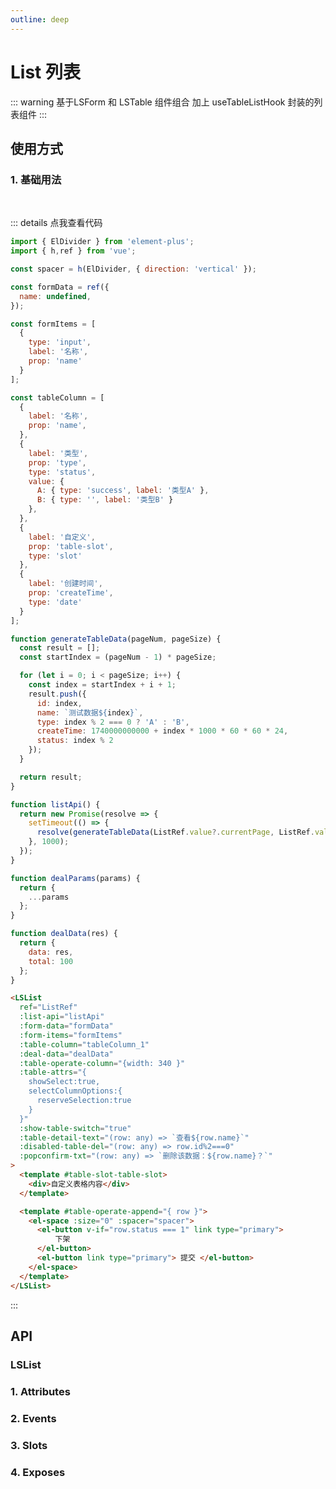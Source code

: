 ```yaml
---
outline: deep
---
```


# List 列表

::: warning 基于LSForm 和 LSTable 组件组合 加上 useTableListHook 封装的列表组件
:::

## 使用方式

### 1. 基础用法

<br>
<ClientOnly>
  <LSList
     ref="ListRef"
    :list-api="listApi"
    :form-data="formData"
    :form-items="formItems"
    :table-column="tableColumn_1"
    :deal-data="dealData"
    :table-operate-column="{width: 340 }"
    :table-attrs="{
      showSelect:true,
      selectColumnOptions:{
        reserveSelection:true
      }
    }"
    :show-table-switch="true"
    :table-detail-text="(row: any) => `查看${row.name}`"
    :disabled-table-del="(row: any) => row.id%2===0"
    :popconfirm-txt="(row: any) => `删除该数据：${row.name}？`"
  >
   <template #table-slot-table-slot>
      <div>自定义表格内容</div>
    </template>
    <template #table-operate-append="{ row }">
      <el-space :size="0" :spacer="spacer">
        <el-button v-if="row.status === 1" link type="primary"> 下架 </el-button>
        <el-button link type="primary"> 提交 </el-button>
      </el-space>
    </template>
  </LSList>
</ClientOnly>

::: details 点我查看代码

```js
import { ElDivider } from 'element-plus';
import { h,ref } from 'vue';

const spacer = h(ElDivider, { direction: 'vertical' });

const formData = ref({
  name: undefined,
});

const formItems = [
  {
    type: 'input',
    label: '名称',
    prop: 'name'
  }
];

const tableColumn = [
  {
    label: '名称',
    prop: 'name',
  },
  {
    label: '类型',
    prop: 'type',
    type: 'status',
    value: {
      A: { type: 'success', label: '类型A' },
      B: { type: '', label: '类型B' }
    },
  },
  {
    label: '自定义',
    prop: 'table-slot',
    type: 'slot'
  },
  {
    label: '创建时间',
    prop: 'createTime',
    type: 'date'
  }
];

function generateTableData(pageNum, pageSize) {
  const result = [];
  const startIndex = (pageNum - 1) * pageSize;

  for (let i = 0; i < pageSize; i++) {
    const index = startIndex + i + 1;
    result.push({
      id: index,
      name: `测试数据${index}`,
      type: index % 2 === 0 ? 'A' : 'B',
      createTime: 1740000000000 + index * 1000 * 60 * 60 * 24,
      status: index % 2
    });
  }

  return result;
}

function listApi() {
  return new Promise(resolve => {
    setTimeout(() => {
      resolve(generateTableData(ListRef.value?.currentPage, ListRef.value?.pageSize));
    }, 1000);
  });
}

function dealParams(params) {
  return {
    ...params
  };
}

function dealData(res) {
  return {
    data: res,
    total: 100
  };
}
```

```html
<LSList
  ref="ListRef"
  :list-api="listApi"
  :form-data="formData"
  :form-items="formItems"
  :table-column="tableColumn_1"
  :deal-data="dealData"
  :table-operate-column="{width: 340 }"
  :table-attrs="{
    showSelect:true,
    selectColumnOptions:{
      reserveSelection:true
    }
  }"
  :show-table-switch="true"
  :table-detail-text="(row: any) => `查看${row.name}`"
  :disabled-table-del="(row: any) => row.id%2===0"
  :popconfirm-txt="(row: any) => `删除该数据：${row.name}？`"
>
  <template #table-slot-table-slot>
    <div>自定义表格内容</div>
  </template>

  <template #table-operate-append="{ row }">
    <el-space :size="0" :spacer="spacer">
      <el-button v-if="row.status === 1" link type="primary"> 
          下架 
      </el-button>
      <el-button link type="primary"> 提交 </el-button>
    </el-space>
  </template>
</LSList>
```

:::

## API

### LSList

### 1. Attributes

<ApiIntro :tableColumn="tableColumn"  :tableData="attrTableData" />

### 2. Events

<ApiIntro :tableColumn="tableMethodColumn"  :tableData="eventsTableData" />

### 3. Slots

<ApiIntro :tableColumn="tableSlotColumn"  :tableData="slotTableData" />

### 4. Exposes

<ApiIntro :tableColumn="tableExposesColumn"  :tableData="exposesTableData" />

<script setup>
import { ElSpace, ElButton, ElDivider } from 'element-plus';
import { tableColumn,tableMethodColumn,tableSlotColumn,tableExposesColumn } from '../constant';
import { h,ref } from 'vue';

const spacer = h(ElDivider, { direction: 'vertical' });

const ListRef = ref(null);

const formData = ref({
  name: undefined
});

const formItems = [
  {
    type: 'input',
    label: '名称',
    prop: 'name'
  }
];

const tableColumn_1 = [
  {
    label: '名称',
    prop: 'name',
  },
  {
    label: '类型',
    prop: 'type',
    type: 'status',
    value: {
      A: { type: 'success', label: '类型A' },
      B: { type: '', label: '类型B' }
    },
  },
  {
    label: '自定义',
    prop: 'table-slot',
    type: 'slot'
  },
  {
    label: '创建时间',
    prop: 'createTime',
    type: 'date'
  }
];

function generateTableData(pageNum, pageSize) {
  const result = [];
  const startIndex = (pageNum - 1) * pageSize;

  for (let i = 0; i < pageSize; i++) {
    const index = startIndex + i + 1;
    result.push({
      id: index,
      name: `测试数据${index}`,
      type: index % 2 === 0 ? 'A' : 'B',
      createTime: 1740000000000 + index * 1000 * 60 * 60 * 24,
      status: index % 2
    });
  }

  return result;
}

function listApi() {
  return new Promise(resolve => {
    setTimeout(() => {
      resolve(generateTableData(ListRef.value?.currentPage, ListRef.value?.pageSize));
    }, 1000);
  });
}

function dealParams(params) {
  return {
    ...params
  };
}

function dealData(res) {
  return {
    data: res,
    total: 100
  };
}

// 属性
const attrTableData=[
  {
    name: 'listApi',
    desc: '列表接口请求方法，返回一个Promise',
    type: 'Function',
    value: '-'
  },
  {
    name: 'dealParams',
    desc: '处理列表接口参数，返回参数',
    type: 'Function',
    value: '-'
  },
  {
    name: 'dealData',
    desc: '处理列表返回数据方法,return {data: [], total: 0}，如需每行二次提示语动态化，请再数据返回值增加popconfirmTxt',
    type: 'Function',
    value: '-'
  },
  {
    name: 'listHookConfig',
    desc: '列表请求配置，支持currentPageProp(当前页码)、pageSizeProp(每页条数)、isDelayLoader(是否使用延迟加载器)、delayLoaderTime(延迟加载时间)、isFullDose(是否全量数据)、hasPanigation(是否有分页)、autoFetch(是否自动获取数据)、dealData(处理返回数据的方法)、dealParams(处理请求参数的方法)、callbackAfter(请求完成后的回调)',
    type: 'object',
    value: '{currentPageProp: 1, pageSizeProp: 10, isDelayLoader: false, delayLoaderTime: 300, isFullDose: false, hasPanigation: true, autoFetch: true, dealData?: Function, dealParams?: Function, callbackAfter?: Function}'
  },
  {
    name: 'delApi',
    desc: '删除接口请求方法，返回一个Promise',
    type: 'Function',
    value: '-'
  },
  {
    name: 'dealDelParams',
    desc: '处理删除接口参数，返回参数',
    type: 'Function',
    value: '-'
  },
  {
    name: 'delMessage',
    desc: '删除成功toast提示话术',
    type: 'string/Function',
    value: '-'
  },
   {
    name: 'switchApi',
    desc: '开关切换接口请求方法，返回一个Promise',
    type: 'Function',
    value: '-'
  },
  {
    name: 'dealSwitchParams',
    desc: '处理开关接口参数，返回参数',
    type: 'Function',
    value: '-'
  },
  {
    name: 'showForm',
    desc: '是否显示表单',
    type: 'boolean',
    value: 'true' 
  },
  {
    name: 'formClass',
    desc: '表单样式',
    type: 'string',
    value: '-' 
  },
  {
    name: 'formData',
    desc: '表单数据',
    type: 'object',
    value: '-'
  },
  {
    name: 'formItems',
    desc: '表单控件配置',
    type: 'array',
    value: '[]'
  },
  {
    name: 'formAttrs',
    desc: '表单配置项',
    type: 'object',
    value: '-'
  },
  {
    name: 'queryFn',
    desc: '查询事件（覆盖默认事件）',
    type: 'Function',
    value: '-'
  },
  {
    name: 'resetFn',
    desc: '重置事件（覆盖默认事件）',
    type: 'Function',
    value: '-'
  },
  {
    name: 'tableColumn',
    desc: '表格列数据',
    type: 'array',
    value: '[]'
  },
   {
    name: 'tableRowKey',
    desc: '表格接口相关默认获取值字段',
    type: 'string',
    value: 'id'
  },
  {
    name: 'tableAttrs',
    desc: '表格配置项',
    type: 'object',
    value: '-'
  },
  {
    name: 'tableListeners',
    desc: '表格事件',
    type: 'object',
    value: '-'
  },
  {
    name: 'showOperate',
    desc: '是否显示操作按钮展示区域',
    type: 'boolean',
    value: 'true'
  },
  {
    name: 'showOperateDivider',
    desc: '操作按钮区域是否显示分割线',
    type: 'boolean',
    value: 'true'
  },
   {
    name: 'operateClass',
    desc: '操作按钮展示区域样式',
    type: 'string',
    value: '-'
  },
  {
    name: 'showAdd',
    desc: '是否显示添加按钮',
    type: 'boolean',
    value: 'true'
  },
  {
    name: 'disabledAddBtn',
    desc: '添加按钮是否禁用',
    type: 'boolean',
    value: 'false'
  },
  {
    name: 'addBtnText',
    desc: '添加按钮文字',
    type: 'string',
    value: '添加'
  },
  {
    name: 'addBtnAttrs',
    desc: '添加按钮配置项',
    type: 'object',
    value: '-'
  },
  {
    name: 'addFn',
    desc: '添加按钮点击事件（覆盖默认事件）',
    type: 'Function',
    value: '-'
  },
  {
    name: 'showTableSwitch',
    desc: '是否显示表格开关切换',
    type: 'boolean',
    value: 'false'
  },
  {
    name: 'switchProp',
    desc: '表格开关切换值获取字段名',
    type: 'string',
    value: 'status'
  },
  {
    name: 'tableSwitchColumn',
    desc: '表格开关切换列配置项',
    type: 'object',
    value: '-'
  },
  {
    name: 'tableSwitchAttrs',
    desc: '表格开关配置项',
    type: 'object',
    value: '-'
  },
  {
    name: 'tableSwitchPopAttrs',
    desc: '表格开关确认弹窗配置项',
    type: 'object',
    value: '-'
  },
  {
    name: 'tableSwitchPopTxt',
    desc: '表格开关确认弹窗文字',
    type: 'string',
    value: '-'
  },
  {
    name: 'disabledTableSwitch',
    desc: '表格开关切换是否禁用',
    type: 'boolean/Function',
    value: 'false'
  },
  {
    name: 'showTableOperate',
    desc: '是否显示表格操作列',
    type: 'boolean',
    value: 'true'
  },
   {
    name: 'tableOperateColumn',
    desc: '表格操作列配置项',
    type: 'object',
    value: '-'
  },
  {
    name: 'tableDetailFn',
    desc: '表格查看按钮点击事件（覆盖默认事件）',
    type: 'Function',
    value: '(row)=>void'
  },
  {
    name: 'tableEditFn',
    desc: '表格编辑按钮点击事件（覆盖默认事件）',
    type: 'Function',
    value: '(row)=>void'
  },
  {
    name: 'tableDelFn',
    desc: '表格编辑按钮点击事件（覆盖默认事件）',
    type: 'Function',
    value: '(row,setLoading:(loading)=>void)=>void'
  },
  {
    name: 'showTableDetail',
    desc: '表格查看按钮是否展示',
    type: 'boolean/Function',
    value: 'true'
  },
  {
    name: 'disabledTableDetail',
    desc: '表格查看按钮是否禁用',
    type: 'boolean/Function',
    value: 'false'
  },
  {
    name: 'showTableEdit',
    desc: '表格编辑按钮是否展示',
    type: 'boolean/Function',
    value: 'true'
  },
  {
    name: 'disabledTableEdit',
    desc: '表格编辑按钮是否禁用',
    type: 'boolean/Function',
    value: 'false'
  },
  {
    name: 'showTableDel',
    desc: '表格删按钮是否展示',
    type: 'boolean/Function',
    value: 'true'
  },
  {
    name: 'disabledTableDel',
    desc: '表格删除按钮是否禁用',
    type: 'boolean/Function',
    value: 'false'
  },
  {
    name: 'tableDelPopAttrs',
    desc: '表格操作列删除悬浮确认窗配置项',
    type: 'object',
    value: '-'
  },
  {
    name: 'addRoutePath',
    desc: '添加页面路由地址',
    type: 'string',
    value: '默认: 当前页路由地址/add'
  },
   {
    name: 'detailRoutePath',
    desc: '详情页面路由地址（在末尾会添加上/id）',
    type: 'string',
    value: '默认: 当前页路由地址/detail/:id'
  },
   {
    name: 'editRoutePath',
    desc: '编辑页面路由地址（在末尾会添加上/id）',
    type: 'string',
    value: '默认: 当前页路由地址/edit/:id'
  },
  {
    name: 'tableDetailText',
    desc: '表格查看按钮文案',
    type: 'string/Function',
    value: '查看'
  },
  {
    name: 'tableEditText',
    desc: '表格编辑按钮文案',
    type: 'string/Function',
    value: '编辑'
  },
  {
    name: 'tableDelText',
    desc: '表格删除按钮文案',
    type: 'string/Function',
    value: '删除'
  },
  {
    name: 'tableDetailType',
    desc: '表格查看按钮类型',
    type: 'string/Function',
    value: 'primary'
  },
  {
    name: 'tableEditType',
    desc: '表格编辑按钮类型',
    type: 'string/Function',
    value: 'primary'
  },
  {
    name: 'tableDelType',
    desc: '表格删除按钮类型',
    type: 'string/Function',
    value: 'danger'
  },
  {
    name: 'tableDetailBtnAttrs',
    desc: '表格查看按钮配置',
    type: 'object',
    value: '-'
  },
  {
    name: 'tableEditBtnAttrs',
    desc: '表格编辑按钮配置',
    type: 'object',
    value: '-'
  },
    {
    name: 'tableDelBtnAttrs',
    desc: '表格删除按钮配置',
    type: 'object',
    value: '-'
  },
  {
    name: 'showSkeleton',
    desc: '是否显示骨架屏',
    type: 'boolean',
    value: 'true'
  },
  {
    name: 'skeletonAttrs',
    desc: '骨架屏配置项',
    type: 'object',
    value: '-'
  },
  {
    name: 'popconfirmTxt',
    desc: 'popconfirm提示语',
    type: 'string/Function',
    value: '-'
  }
]

// 事件
const eventsTableData=[
  {
    name: 'submitForm',
    desc: '表单查询事件',
    type: 'Function',
    value: 'object：表单数据'
  },
  {
    name: 'resetForm',
    desc: '表单重置事件',
    type: 'Function',
    value: 'object：表单数据'
  },
  {
    name: 'delSuccess',
    desc: '删除成功后的回调',
    type: 'Function',
    value: 'object：表单数据,res'
  },
  {
    name: 'switchSuccess',
    desc: '开关操作成功后的回调',
    type: 'Function',
    value: 'object:表单数据,status'
  },
  {
    name: 'handleLoading',
    desc: '加载状态变化事件',
    type: 'Function',
    value: 'boolean'
  },
  {
    name: 'handleCurrentPage',
    desc: '当前页变化事件',
    type: 'Function',
    value: 'number'
  },
  {
    name: 'handlePageSize',
    desc: '每页条数变化事件',
    type: 'Function',
    value: 'number'
  }
]

// 插槽
const slotTableData=[
  {
    name: 'form-append',
    desc: '表单新增后置内容，LSForm组件其它插槽不支持，LSTable插槽支持',
  },
  {
    name: 'operate',
    desc: '页面操作区域自定义内容',
  },
  {
    name: 'operate-prepend',
    desc: '页面操作区域前置添加内容',
  },
  {
    name: 'operate-append',
    desc: '页面操作区域后置添加内容',
  },
  {
    name: 'table-operate-prepend',
    desc: '表格操作列区域前置添加内容,插入内容如有v-if判断用el-space组件包裹',
  },
  {
    name: 'table-operate-append',
    desc: '表格操作列区域后置添加内容，插入内容如有v-if判断用el-space组件包裹',
  },
  {
    name: 'table-append',
    desc: '表格后置新增列区域',
  },
  {
    name: '原插槽名称加上 -form-slot',
    desc: 'LSForm组件插槽',
  },
  {
    name: '原插槽名称加上 -table-slot',
    desc: 'LSTable组件插槽',
  },
]

// Exposes
const exposesTableData=[
  {
    name: 'loadData',
    desc: '表单查询事件',
    type: 'Function',
    value: 'showLoading：是否显示加载，默认true，firstLoad: 是否首次加载,默认false'
  },
  {
    name: 'handleReset',
    desc: '表单重置事件',
    type: 'Function',
    value: '-'
  },
  {
    name: 'setCurrentPage',
    desc: '设置当前页',
    type: 'Function',
    value: 'number：页，isFetch：是否请求接口（默认true）'
  },
  {
    name: 'setPageSize',
    desc: '设置每页条数',
    type: 'Function',
    value: 'number'
  },
  {
    name: 'isFirst',
    desc: '是否首次加载',
    type: 'boolean',
    value: '-'
  },
  {
    name: 'loading',
    desc: '加载中',
    type: 'boolean',
    value: '-'
  },
  {
    name: 'routePath',
    desc: '当前路由地址',
    type: 'string',
    value: '-'
  },
  {
    name: 'currentPage',
    desc: '当前页',
    type: 'number',
    value: '-'
  },
  {
    name: 'pageSize',
    desc: '每页条数',
    type: 'number',
    value: '-'
  },
  {
    name: 'total',
    desc: '表格数据总数量',
    type: 'number',
    value: '-'
  },
  {
    name: 'FormRef',
    desc: '表单组件实例',
    type: 'Ref',
    value: '-'
  },
  {
    name: 'TableRef',
    desc: '表格组件实例',
    type: 'Ref',
    value: '-'
  }
]
</script>

<style>
</style>
